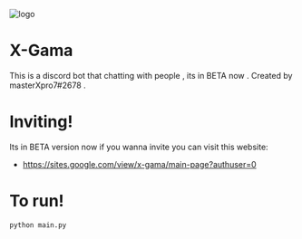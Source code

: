 ![logo](https://github.com/ZeroThink-01/X-Gamav1.7/blob/master/Xgama.png?raw=true)
# X-Gama
This is a discord bot that chatting with people , its in BETA now .
Created by masterXpro7#2678 .

# Inviting!

Its in BETA version now if you wanna invite you can visit this website:
 - https://sites.google.com/view/x-gama/main-page?authuser=0
 
 # To run!
 
 `python main.py`
